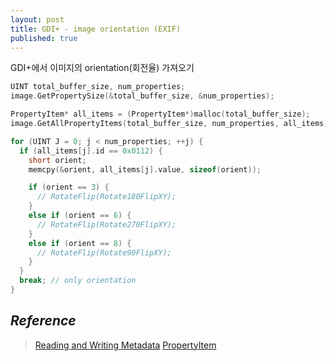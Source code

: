 ```yaml
---
layout: post
title: GDI+ - image orientation (EXIF)
published: true
---
```


GDI+에서 이미지의 orientation(회전율) 가져오기

```cpp
UINT total_buffer_size, num_properties;
image.GetPropertySize(&total_buffer_size, &num_properties);

PropertyItem* all_items = (PropertyItem*)malloc(total_buffer_size);
image.GetAllPropertyItems(total_buffer_size, num_properties, all_items);

for (UINT J = 0; j < num_properties; ++j) {
  if (all_items[j].id == 0x0112) {
    short orient;
    memcpy(&orient, all_items[j].value, sizeof(orient));

    if (orient == 3) {
      // RotateFlip(Rotate180FlipXY);
    }
    else if (orient == 6) {
      // RotateFlip(Rotate270FlipXY);
    }
    else if (orient == 8) {
      // RotateFlip(Rotate90FlipXY);
    }
  }
  break; // only orientation
}
```

## _Reference_
> [Reading and Writing Metadata](https://msdn.microsoft.com/en-us/library/windows/desktop/ms533832(v=vs.85).aspx)  
> [PropertyItem](https://msdn.microsoft.com/en-us/library/system.drawing.imaging.propertyitem.id(v=vs.110).aspx)
